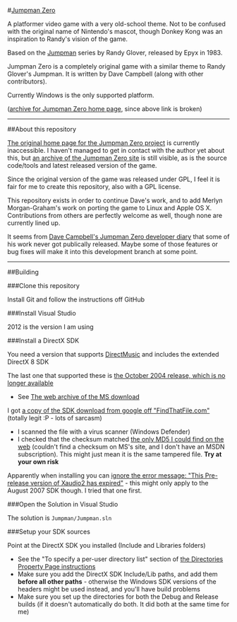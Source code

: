 #[Jumpman Zero](http://www.jumpmanzero.com)

A platformer video game with a very old-school theme. Not to be confused with the original name of Nintendo's mascot, though Donkey Kong was an inspiration to Randy's vision of the game.

Based on the [Jumpman](http://en.wikipedia.org/wiki/Jumpman) series by Randy Glover, released by Epyx in 1983.

Jumpman Zero is a completely original game with a similar theme to Randy Glover's Jumpman. It is written by Dave Campbell (along with other contributors).

Currently Windows is the only supported platform.

([archive for Jumpman Zero home page](http://web.archive.org/web/20120527012046/http://www.jumpmanzero.com/), since above link is broken)

---

##About this repository

[The original home page for the Jumpman Zero project](http://www.jumpmanzero.com) is currently inaccessible. I haven't managed to get in contact with the author yet about this, but [an archive of the Jumpman Zero site](http://web.archive.org/web/20120527012046/http://www.jumpmanzero.com/) is still visible, as is the source code/tools and latest released version of the game.

Since the original version of the game was released under GPL, I feel it is fair for me to create this repository, also with a GPL license.

This repository exists in order to continue Dave's work, and to add Merlyn Morgan-Graham's work on porting the game to Linux and Apple OS X. Contributions from others are perfectly welcome as well, though none are currently lined up.

It seems from [Dave Campbell's Jumpman Zero developer diary](http://web.archive.org/web/20110713125316/http://www.jumpmanzero.com/pc/diary.htm) that some of his work never got publically released. Maybe some of those features or bug fixes will make it into this development branch at some point.

---

##Building

###Clone this repository

Install Git and follow the instructions off GitHub

###Install Visual Studio

2012 is the version I am using

###Install a DirectX SDK

You need a version that supports [DirectMusic](http://en.wikipedia.org/wiki/DirectMusic) and includes the extended DirectX 8 SDK

The last one that supported these is [the October 2004 release, which is no longer available](www.microsoft.com/download/en/details.aspx?id=19320)

- See [The web archive of the MS download](http://web.archive.org/web/20111220021902/http://www.microsoft.com/download/en/details.aspx?id=19320)

I got [a copy of the SDK download from google off "FindThatFile.com"](http://www.findthatfile.com/search-608303-fEXE/software-tools-download-dxsdk_oct2004.exe.htm) (totally legit :P - lots of sarcasm)

  - I scanned the file with a virus scanner (Windows Defender)
  - I checked that the checksum matched [the only MD5 I could find on the web](http://www.isthisfilesafe.com/md5/7400ADDC1EF83CC8A813040E192168CA_details.aspx) (couldn't find a checksum on MS's site, and I don't have an MSDN subscription).  This might just mean it is the same tampered file.  **Try at your own risk**

Apparently when installing you can [ignore the error message: "This Pre-release version of Xaudio2 has expired"](http://forum.thegamecreators.com/?m=forum_view&t=185890&b=22) - this might only apply to the August 2007 SDK though.  I tried that one first.

###Open the Solution in Visual Studio

The solution is `Jumpman/Jumpman.sln`

###Setup your SDK sources

Point at the DirectX SDK you installed (Include and Libraries folders)

- See the "To specify a per-user directory list" section of [the Directories Property Page instructions](http://msdn.microsoft.com/en-us/library/vstudio/ee855621.aspx)
- Make sure you add the DirectX SDK Include/Lib paths, and add them **before all other paths** - otherwise the Windows SDK versions of the headers might be used instead, and you'll have build problems
- Make sure you set up the directories for both the Debug and Release builds (if it doesn't automatically do both.  It did both at the same time for me)
